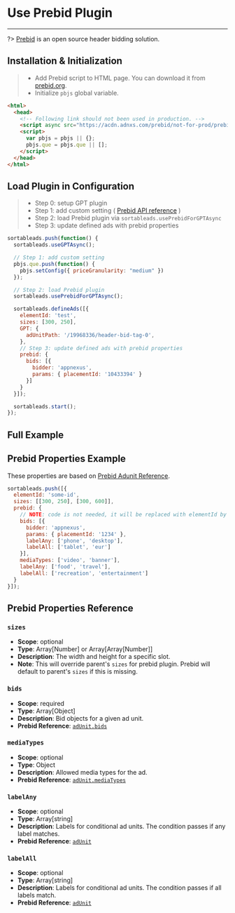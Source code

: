 # Use Prebid Plugin

---

?> [Prebid](http://prebid.org) is an open source header bidding solution.

## Installation & Initialization

> * Add Prebid script to HTML page. You can download it from [prebid.org](http://prebid.org/download.html).
> * Initialize `pbjs` global variable.

```html
<html>
  <head>
    <!-- Following link should not been used in production. -->
    <script async src="https://acdn.adnxs.com/prebid/not-for-prod/prebid.js"></script>
    <script>
      var pbjs = pbjs || {};
      pbjs.que = pbjs.que || [];
    </script>
  </head>
</html>
```

## Load Plugin in Configuration

> * Step 0: setup GPT plugin
> * Step 1: add custom setting ( [Prebid API reference](http://prebid.org/dev-docs/publisher-api-reference.html) )
> * Step 2: load Prebid plugin via `sortableads.usePrebidForGPTAsync`
> * Step 3: update defined ads with prebid properties

```js
sortableads.push(function() {
  sortableads.useGPTAsync();

  // Step 1: add custom setting
  pbjs.que.push(function() {
    pbjs.setConfig({ priceGranularity: "medium" })
  });

  // Step 2: load Prebid plugin
  sortableads.usePrebidForGPTAsync();

  sortableads.defineAds([{
    elementId: 'test',
    sizes: [300, 250],
    GPT: {
      adUnitPath: '/19968336/header-bid-tag-0',
    },
    // Step 3: update defined ads with prebid properties
    prebid: {
      bids: [{
        bidder: 'appnexus',
        params: { placementId: '10433394' }
      }]
    }
  }]);

  sortableads.start();
});
```

## Full Example

[](//jsfiddle.net/vqv8r7np/176/embedded/html,result/ ':include :type=iframe width=100% height=700 allowpaymentrequest allowfullscreen frameborder=0')

## Prebid Properties Example

These properties are based on [Prebid Adunit Reference](http://prebid.org/dev-docs/adunit-reference.html).

```js
sortableads.push([{
  elementId: 'some-id',
  sizes: [[300, 250], [300, 600]],
  prebid: {
    // NOTE: code is not needed, it will be replaced with elementId by Ads Manager
    bids: [{
      bidder: 'appnexus',
      params: { placementId: '1234' },
      labelAny: ['phone', 'desktop'],
      labelAll: ['tablet', 'eur']
    }],
    mediaTypes: ['video', 'banner'],
    labelAny: ['food', 'travel'],
    labelAll: ['recreation', 'entertainment']
  }
}]);
```

## Prebid Properties Reference

### `sizes`
* **Scope**: optional
* **Type**: Array[Number] or Array[Array[Number]]
* **Description**: The width and height for a specific slot.
* **Note**: This will override parent's `sizes` for prebid plugin. Prebid will default to parent's `sizes` if this is missing.

### `bids`
* **Scope**: required
* **Type**: Array[Object]
* **Description**: Bid objects for a given ad unit.
* **Prebid Reference**: [`adUnit.bids`](http://prebid.org/dev-docs/adunit-reference.html#adunitbids)

### `mediaTypes`
* **Scope**: optional
* **Type**: Object
* **Description**: Allowed media types for the ad.
* **Prebid Reference**: [`adUnit.mediaTypes`](http://prebid.org/dev-docs/adunit-reference.html#adunitmediatypes)

### `labelAny`
* **Scope**: optional
* **Type**: Array[string]
* **Description**: Labels for conditional ad units. The condition passes if any label matches.
* **Prebid Reference**: [`adUnit`](http://prebid.org/dev-docs/adunit-reference.html#adunit)

### `labelAll`
* **Scope**: optional
* **Type**: Array[string]
* **Description**: Labels for conditional ad units. The condition passes if all labels match.
* **Prebid Reference**: [`adUnit`](http://prebid.org/dev-docs/adunit-reference.html#adunit)

